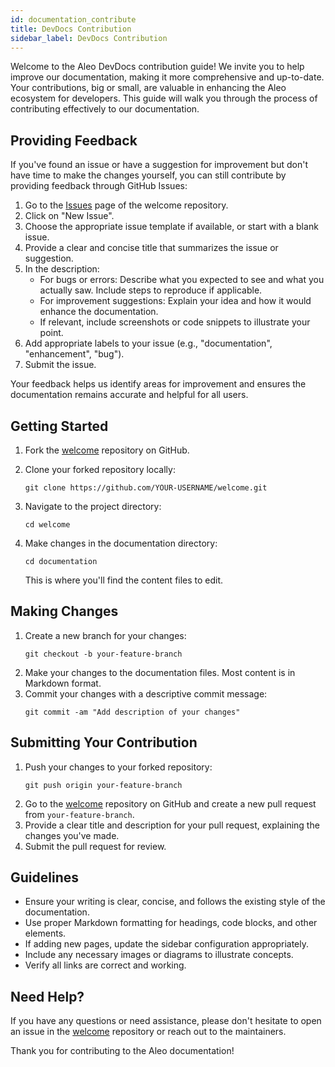 ```yaml
---
id: documentation_contribute
title: DevDocs Contribution
sidebar_label: DevDocs Contribution
---
```

<!-- markdown-link-check-disable -->
Welcome to the Aleo DevDocs contribution guide! We invite you to help improve our documentation, making it more comprehensive and up-to-date. Your contributions, big or small, are valuable in enhancing the Aleo ecosystem for developers. This guide will walk you through the process of contributing effectively to our documentation.

## Providing Feedback

If you've found an issue or have a suggestion for improvement but don't have time to make the changes yourself, you can still contribute by providing feedback through GitHub Issues:

1. Go to the [Issues](https://github.com/AleoNet/welcome/issues) page of the welcome repository.
2. Click on "New Issue".
3. Choose the appropriate issue template if available, or start with a blank issue.
4. Provide a clear and concise title that summarizes the issue or suggestion.
5. In the description:
   - For bugs or errors: Describe what you expected to see and what you actually saw. Include steps to reproduce if applicable.
   - For improvement suggestions: Explain your idea and how it would enhance the documentation.
   - If relevant, include screenshots or code snippets to illustrate your point.
6. Add appropriate labels to your issue (e.g., "documentation", "enhancement", "bug").
7. Submit the issue.

Your feedback helps us identify areas for improvement and ensures the documentation remains accurate and helpful for all users.

## Getting Started

1. Fork the [welcome](https://github.com/AleoNet/welcome) repository on GitHub.

2. Clone your forked repository locally:
   ```
   git clone https://github.com/YOUR-USERNAME/welcome.git
   ```
3. Navigate to the project directory:
   ```
   cd welcome
   ```

4. Make changes in the documentation directory:
   ```
   cd documentation
   ```
   This is where you'll find the content files to edit.

## Making Changes

1. Create a new branch for your changes:
   ```
   git checkout -b your-feature-branch
   ```
2. Make your changes to the documentation files. Most content is in Markdown format.
3. Commit your changes with a descriptive commit message:
   ```
   git commit -am "Add description of your changes"
   ```

## Submitting Your Contribution

1. Push your changes to your forked repository:
   ```
   git push origin your-feature-branch
   ```
2. Go to the [welcome](https://github.com/AleoNet/welcome) repository on GitHub and create a new pull request from `your-feature-branch`.
3. Provide a clear title and description for your pull request, explaining the changes you've made.
4. Submit the pull request for review.

## Guidelines

- Ensure your writing is clear, concise, and follows the existing style of the documentation.
- Use proper Markdown formatting for headings, code blocks, and other elements.
- If adding new pages, update the sidebar configuration appropriately.
- Include any necessary images or diagrams to illustrate concepts.
- Verify all links are correct and working.

## Need Help?

If you have any questions or need assistance, please don't hesitate to open an issue in the [welcome](https://github.com/AleoNet/welcome) repository or reach out to the maintainers.

Thank you for contributing to the Aleo documentation!
<!-- markdown-link-check-enable -->